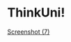 # ThinkUni!
[Screenshot (7)](https://github.com/user-attachments/assets/44e437b8-08f6-445d-b560-bff8b35e5fb4)
